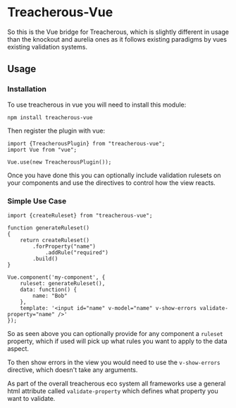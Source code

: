 # Treacherous-Vue

So this is the Vue bridge for Treacherous, which is slightly different in usage than the knockout and aurelia ones as it follows existing paradigms by vues existing validation systems.

## Usage

### Installation
To use treacherous in vue you will need to install this module:

```
npm install treacherous-vue
```

Then register the plugin with vue:

```
import {TreacherousPlugin} from "treacherous-vue";
import Vue from "vue";

Vue.use(new TreacherousPlugin());
```

Once you have done this you can optionally include validation rulesets on your components and use the directives to control how the view reacts.

### Simple Use Case

```
import {createRuleset} from "treacherous-vue";

function generateRuleset()
{
    return createRuleset()
        .forProperty("name")
            .addRule("required")
        .build()
}

Vue.component('my-component', {
    ruleset: generateRuleset(),
    data: function() {
        name: "Bob"
    },
    template: '<input id="name" v-model="name" v-show-errors validate-property="name" />'
});
```

So as seen above you can optionally provide for any component a `ruleset` property, which if used will pick up what rules you want to apply to the data aspect.

To then show errors in the view you would need to use the `v-show-errors` directive, which doesn't take any arguments.

As part of the overall treacherous eco system all frameworks use a general html attribute called `validate-property` which defines what property you want to validate.